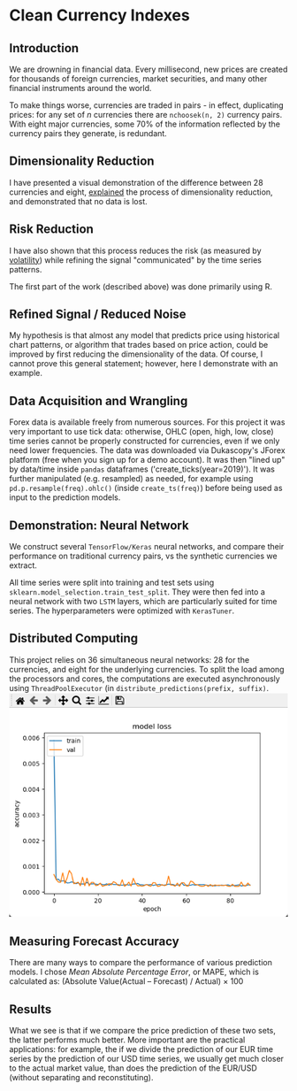 # Clean Currency Indexes

## Introduction
We are drowning in financial data. Every millisecond, new prices are created for thousands of foreign currencies, market securities, and many other financial instruments around the world.

To make things worse, currencies are traded in pairs - in effect, duplicating prices: for any set of _n_ currencies there are `nchoosek(n, 2)` currency pairs. With eight major currencies, some 70% of the information reflected by the currency pairs they generate, is redundant.

## Dimensionality Reduction
I have presented a visual demonstration of the difference between 28 currencies and eight, [explained](https://rpubs.com/Shahar/CurrencyIndexes) the process of dimensionality reduction, and demonstrated that no data is lost.

## Risk Reduction
I have also shown that this process reduces the risk (as measured by [volatility](https://rpubs.com/Shahar/ts)) while refining the signal "communicated" by the time series patterns.

The first part of the work (described above) was done primarily using R.

## Refined Signal / Reduced Noise
My hypothesis is that almost any model that predicts price using historical chart patterns, or algorithm that trades based on price action, could be improved by first reducing the dimensionality of the data. Of course, I cannot prove this general statement; however, here I demonstrate with an example.

## Data Acquisition and Wrangling
Forex data is available freely from numerous sources. For this project it was very important to use tick data: otherwise, OHLC (open, high, low, close) time series cannot be properly constructed for currencies, even if we only need lower frequencies.
The data was downloaded via Dukascopy's JForex platform (free when you sign up for a demo account). It was then "lined up" by data/time inside `pandas` dataframes ('create_ticks(year=2019)').
It was further manipulated (e.g. resampled) as needed, for example using `pd.p.resample(freq).ohlc()` (inside `create_ts(freq)`) before being used as input to the prediction models.

## Demonstration: Neural Network
We construct several `TensorFlow/Keras` neural networks, and compare their performance on traditional currency pairs, vs the synthetic currencies we extract.

All time series were split into training and test sets using `sklearn.model_selection.train_test_split`. They were then fed into a neural network with two `LSTM` layers, which are particularly suited for time series. The hyperparameters were optimized with `KerasTuner`.

## Distributed Computing
This project relies on 36 simultaneous neural networks: 28 for the currencies, and eight for the underlying currencies. To split the load among the processors and cores, the computations are executed asynchronously using `ThreadPoolExecutor` (in `distribute_predictions(prefix, suffix)`.
![Model Losses](./ModelLosses.png)

## Measuring Forecast Accuracy
There are many ways to compare the performance of various prediction models. I chose *Mean Absolute Percentage Error*, or MAPE, which is calculated as:
(Absolute Value(Actual – Forecast) / Actual) × 100

## Results
What we see is that if we compare the price prediction of these two sets, the latter performs much better. More important are the practical applications: for example, the if we divide the prediction of our EUR time series by the prediction of our USD time series, we usually get much closer to the actual market value, than does the prediction of the EUR/USD (without separating and reconstituting).
